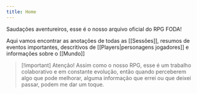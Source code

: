 ```yaml
---
title: Home
---
```

Saudações aventureiros, esse é o nosso arquivo oficial do RPG FODA!

Aqui vamos encontrar as anotações de todas as [[Sessões]], resumos de eventos importantes, descritivos de [[Players|personagens jogadores]] e informações sobre o [[Mundo]]

> [!important] Atenção!
> Assim como o nosso RPG, esse é um trabalho colaborativo e em constante evolução, então quando perceberem algo que pode melhorar, alguma informação que errei ou que deixei passar, podem me dar um toque.
